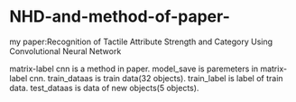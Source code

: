 # NHD-and-method-of-paper-
my paper:Recognition of Tactile Attribute Strength and Category Using Convolutional Neural Network

matrix-label cnn is a method in paper.
model_save is paremeters in matrix-label cnn.
train_dataas is train data(32 objects).
train_label is label of train data.
test_dataas is data of new objects(5 objects).
